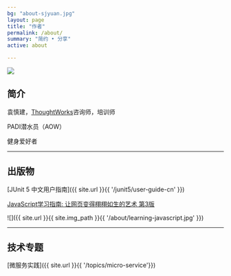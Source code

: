 ```yaml
---
bg: "about-sjyuan.jpg"
layout: page
title: "作者"
permalink: /about/
summary: "简约 • 分享"
active: about

---
```



<div class="header-sjyuan">
    <img src="{{ site.url }}{{ site.img_path }}{{ '/header-sjyuan.jpg' }}">
</div>

## 简介
袁慎建，[ThoughtWorks](https://thoughtworks.com/)咨询师，培训师

PADI潜水员（AOW）

健身爱好者

---

## 出版物

[JUnit 5 中文用户指南]({{ site.url }}{{ '/junit5/user-guide-cn' }})

[JavaScript学习指南: 让网页变得栩栩如生的艺术 第3版](https://item.jd.com/12123997.html)

![]({{ site.url }}{{ site.img_path }}{{ '/about/learning-javascript.jpg' }})


---

## 技术专题

[微服务实践]({{ site.url }}{{ '/topics/micro-service'}})
